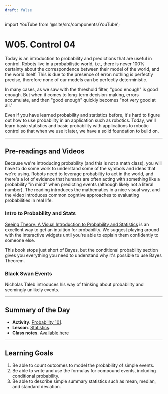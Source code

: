 ```yaml
---
draft: false
---
```


import YouTube from '@site/src/components/YouTube';


# W05. Control 04
Today is an introduction to probability and predictions that are useful in control. Robots live in a probabilistic world, i.e., there is never 100% certainty about the correspondence between their model of the world, and the world itself. This is due to the presence of error: nothing is perfectly precise, therefore none of our models can be perfectly deterministic.

In many cases, as we saw with the threshold filter, "good enough" is good enough. But when it comes to long-term decision-making, errors accumulate, and then "good enough" quickly becomes "not very good at all."

Even if you have learned probability and statistics before, it's hard to figure out how to use probability in an application such as robotics. Today, we'll learn basic statistics and basic probability with applications to robotic control so that when we use it later, we have a solid foundation to build on.

---
## Pre-readings and Videos
Because we're introducing probability (and this is not a math class), you will have to do some work to understand some of the symbols and ideas that we're using. Robots need to leverage probability to act in the world, and there's a lot of evidence that humans are often acting with something like a probability "in mind" when predicting events (although likely not a literal number). The reading introduces the mathematics in a nice visual way, and the video introduces common cogntive approaches to evaluating probabilities in real life.

### Intro to Probability and Stats
[Seeing Theory: A Visual Introduction to Probability and Statistics](https://seeing-theory.brown.edu/) is an excellent way to get an intuition for probability. We suggest playing around with the interactive widgets until you're able to explain them confidently to someone else.

This book stops just short of Bayes, but the conditional probability section gives you everything you need to understand why it's possible to use Bayes Theorem.

### Black Swan Events
<YouTube id="3e6UKCJt-g8" />
Nicholas Taleb introduces his way of thinking about probability and seemingly unlikely events.

---
## Summary of the Day

- **Activity**. [Probability 101](/teaching/activities/probability.md).
- **Lesson**. [Statistics](/teaching/lessons/summary-statistics.md).
- **Class notes**. [Available here](/pdf/W05.%20Control%2004.pdf)

---
## Learning Goals
1. Be able to count outcomes to model the probability of simple events.
2. Be able to write and use the formulas for compound events, including conditional probability.
3. Be able to describe simple summary statistics such as mean, median, and standard deviation.